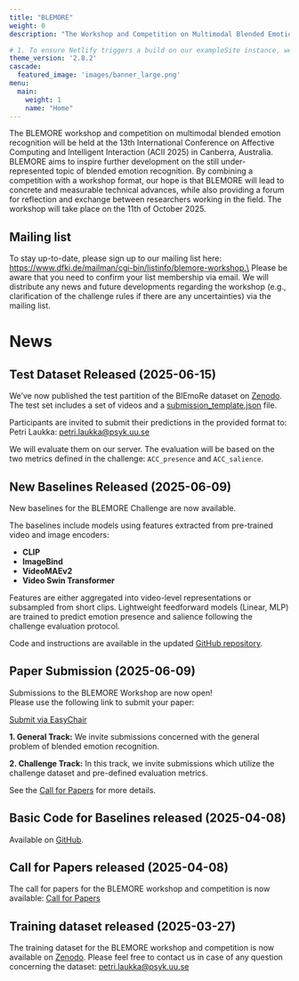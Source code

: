 ```yaml
---
title: "BLEMORE"
weight: 0
description: "The Workshop and Competition on Multimodal Blended Emotion Recognition"

# 1. To ensure Netlify triggers a build on our exampleSite instance, we need to change a file in the exampleSite directory.
theme_version: '2.8.2'
cascade:
  featured_image: 'images/banner_large.png'
menu:
  main:
    weight: 1
    name: "Home"
---
```

The BLEMORE workshop and competition on multimodal blended emotion recognition will be held at the 13th International Conference on Affective Computing and Intelligent Interaction (ACII 2025) in Canberra, Australia.
BLEMORE aims to inspire further development on the still under-represented topic of blended emotion recognition. By combining a competition with a workshop format, our hope is that BLEMORE will lead to concrete and measurable technical advances, while also providing a forum for reflection and exchange between researchers working in the field.
The workshop will take place on the 11th of October 2025.


## Mailing list
To stay up-to-date, please sign up to our mailing list here: https://www.dfki.de/mailman/cgi-bin/listinfo/blemore-workshop.\
Please be aware that you need to confirm your list membership via email. We will distribute any news and future developments regarding the workshop (e.g., clarification of the challenge rules if there are any uncertainties) via the mailing list.

# News

## Test Dataset Released (2025-06-15)

We’ve now published the test partition of the BlEmoRe dataset on [Zenodo](https://zenodo.org/records/15668840).
The test set includes a set of videos and a [submission_template.json](../../static/files/submission_template.json) file.

Participants are invited to submit their predictions in the provided format to: Petri Laukka: petri.laukka@psyk.uu.se

We will evaluate them on our server. The evaluation will be based on the two metrics defined in the challenge: `ACC_presence` and `ACC_salience`.

## New Baselines Released (2025-06-09)

New baselines for the BLEMORE Challenge are now available.

The baselines include models using features extracted from pre-trained video and image encoders:
- **CLIP**
- **ImageBind**
- **VideoMAEv2**
- **Video Swin Transformer**

Features are either aggregated into video-level representations or subsampled from short clips. Lightweight feedforward models (Linear, MLP) are trained to predict emotion presence and salience following the challenge evaluation protocol.

Code and instructions are available in the updated [GitHub repository](https://github.com/BlEmoRe/blemore-common).


## Paper Submission (2025-06-09)
Submissions to the BLEMORE Workshop are now open!  
Please use the following link to submit your paper:

[Submit via EasyChair](https://easychair.org/conferences?conf=blemoreworkshopacii2)

**1. General Track:** We invite submissions concerned with the general problem of blended emotion recognition.

**2. Challenge Track:** In this track, we invite submissions which utilize the challenge dataset and pre-defined evaluation metrics. 

See the [Call for Papers](https://blemore.github.io/workshop/call-for-papers/) for more details.

## Basic Code for Baselines released (2025-04-08)
Available on [GitHub](https://github.com/BlEmoRe/blemore-common).

## Call for Papers released (2025-04-08)
The call for papers for the BLEMORE workshop and competition is now available: [Call for Papers](https://blemore.github.io/workshop/call-for-papers/)

## Training dataset released (2025-03-27)
The training dataset for the BLEMORE  workshop and competition is now available on [Zenodo](https://zenodo.org/records/15096942). 
Please feel free to contact us in case of any question concerning the dataset: petri.laukka@psyk.uu.se


[//]: # (#### Acknowledgements)

[//]: # (The EmoRec EEG workshop is organized by the Horizon Europe  project GAIN funded by the European Union &#40;GA no.101078950&#41;.)

[//]: # ()
[//]: # ([![Alt text]&#40;https://i.postimg.cc/TP4PPzcN/EU-flag-Horizon-Europe-2.jpg&#41;]&#40;https://research-and-innovation.ec.europa.eu/funding/funding-opportunities/funding-programmes-and-open-calls/horizon-europe_en&#41;)

[//]: # ([![Alt text]&#40;https://i.postimg.cc/J0V8SM1J/gain-logo-4.png&#41;]&#40;https://micm.edu.ge/en/&#41;)
